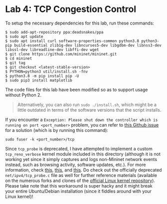 # Lab 4: TCP Congestion Control

To setup the necessary dependencies for this lab, run these commands:

```shell
$ sudo add-apt-repository ppa:deadsnakes/ppa
$ sudo apt update
$ sudo apt install curl software-properties-common python3.8 python3-pip build-essential zlib1g-dev libncurses5-dev libgdbm-dev libnss3-dev libssl-dev libreadline-dev libffi-dev wget
$ git clone https://github.com/mininet/mininet.git
$ cd mininet
$ git tag
$ git checkout <latest-stable-version>
$ PYTHON=python3 util/install.sh -fnv
$ python3.8 -m pip install pip -U
$ sudo pip3 install matplotlib
```

The code files for this lab have been modified so as to support usage without Python 2.

> Alternatively, you can also run `sudo ./install.sh`, which might be a little outdated in terms of the software versions that the script installs.

If you encounter a `Exception: Please shut down the controller which is running on port <port_number>` problem, you can refer to [this Github issue](https://github.com/mininet/mininet/issues/399) for a solution (which is by running this command):

```shell
sudo fuser -k <port_number>/tcp
```

Since `tcp_probe` is deprecated, I have attempted to implement a custom `tcp_reno_verbose` kernel module included in this directory (although it is not working yet since it simply captures and logs non-Mininet network events instead, such as browsing activity, software updates, etc.). For more information, check [this](https://github.com/mininet/mininet/issues/1045), [this](https://stackoverflow.com/a/66211468), and [this](https://github.com/janev94/verbose_reno). Do check out the officially deprecated `net/ipv4/tcp_probe.c` file as well for further reference materials (available on the numerous forks and clones of the [official Linux kernel repository](https://github.com/torvalds/linux/)). Please take note that this workaround is super hacky and it might break your entire Ubuntu/Debian installation (since it fiddles around with your Linux kernel)!
